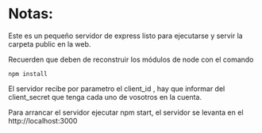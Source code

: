 # Notas:

Este es un pequeño servidor de express listo para ejecutarse y servir la carpeta public en la web.

Recuerden que deben de reconstruir los módulos de node con el comando

```
npm install
```

El servidor recibe por parametro el client_id , hay que informar del client_secret que tenga cada uno de vosotros en la cuenta.

Para arrancar el servidor ejecutar npm start, el servidor se levanta en el http://localhost:3000
